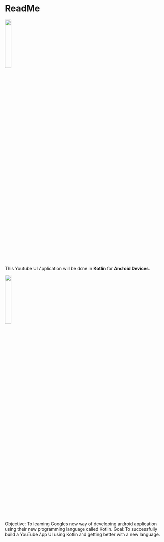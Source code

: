 # ReadMe #

<img src="http://blog.karumi.com/content/images/2017/10/kotlinLogo.svg" width="20%" height="20%" />

This Youtube UI Application will be done in __Kotlin__ for __Android Devices__.

<img src="http://www.stickpng.com/assets/images/580b57fcd9996e24bc43c548.png" width="20%" height="20%" />

Objective: To learning Googles new way of developing android application using their new programming language called Kotlin.
Goal: To successfully build a YouTube App UI using Kotlin and getting better with a new language.
